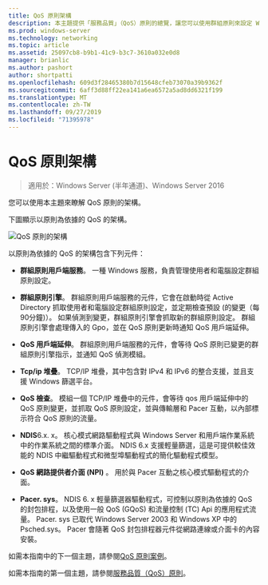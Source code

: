 ```yaml
---
title: QoS 原則架構
description: 本主題提供「服務品質」（QoS）原則的總覽，讓您可以使用群組原則來設定 Windows Server 2016 中特定應用程式和服務的網路流量頻寬優先順序。
ms.prod: windows-server
ms.technology: networking
ms.topic: article
ms.assetid: 25097cb8-b9b1-41c9-b3c7-3610a032e0d8
manager: brianlic
ms.author: pashort
author: shortpatti
ms.openlocfilehash: 609d3f28465380b7d15648cfeb73070a39b9362f
ms.sourcegitcommit: 6aff3d88ff22ea141a6ea6572a5ad8dd6321f199
ms.translationtype: MT
ms.contentlocale: zh-TW
ms.lasthandoff: 09/27/2019
ms.locfileid: "71395978"
---
```

# <a name="qos-policy-architecture"></a>QoS 原則架構

>適用於：Windows Server (半年通道)、Windows Server 2016

您可以使用本主題來瞭解 QoS 原則的架構。

下圖顯示以原則為依據的 QoS 的架構。

![QoS 原則的架構](../../media/QoS/QoS-Policy-Architecture.jpg)

以原則為依據的 QoS 的架構包含下列元件：

- **群組原則用戶端服務**。 一種 Windows 服務，負責管理使用者和電腦設定群組原則設定。

- **群組原則引擎**。 群組原則用戶端服務的元件，它會在啟動時從 Active Directory 抓取使用者和電腦設定群組原則設定，並定期檢查預設 \(的變更（每90分鐘\)）。 如果偵測到變更，群組原則引擎會抓取新的群組原則設定。 群組原則引擎會處理傳入的 Gpo，並在 QoS 原則更新時通知 QoS 用戶端延伸。

- **QoS 用戶端延伸**。 群組原則用戶端服務的元件，會等待 QoS 原則已變更的群組原則引擎指示，並通知 QoS 偵測模組。

- **Tcp/ip 堆疊**。 TCP/IP 堆疊，其中包含對 IPv4 和 IPv6 的整合支援，並且支援 Windows 篩選平台。 

- **QoS 檢查**。 模組一個 TCP/IP 堆疊中的元件，會等待 qos 用戶端延伸中的 QoS 原則變更，並抓取 QoS 原則設定，並與傳輸層和 Pacer 互動，以內部標示符合 QoS 原則的流量。

- **NDIS**6.x. x。 核心模式網路驅動程式與 Windows Server 和用戶端作業系統中的作業系統之間的標準介面。 NDIS 6.x 支援輕量篩選，這是可提供較佳效能的 NDIS 中繼驅動程式和微型埠驅動程式的簡化驅動程式模型。

- **QoS 網路提供者介面 \(NPI\)** 。 用於與 Pacer 互動之核心模式驅動程式的介面。

- **Pacer. sys**。 NDIS 6. x 輕量篩選器驅動程式，可控制以原則為依據的 QoS 的封包排程，以及使用一般 QoS \(GQoS\) 和流量控制 \(TC\) Api 的應用程式流量。 Pacer. sys 已取代 Windows Server 2003 和 Windows XP 中的 Psched.sys。 Pacer 會隨著 QoS 封包排程器元件從網路連線或介面卡的內容安裝。

如需本指南中的下一個主題，請參閱[QoS 原則案例](qos-policy-scenarios.md)。

如需本指南的第一個主題，請參閱[服務品質（QoS）原則](qos-policy-top.md)。

